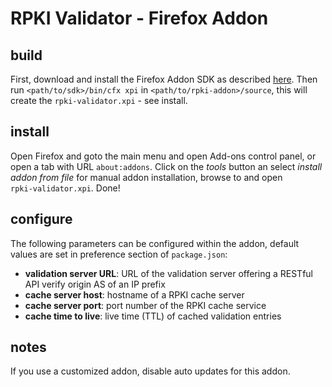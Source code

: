 # RPKI Validator - Firefox Addon

## build

First, download and install the Firefox Addon SDK as described
[here](https://developer.mozilla.org/en-US/Add-ons/SDK/Tutorials/Installation).
Then run ```<path/to/sdk>/bin/cfx xpi``` in ```<path/to/rpki-addon>/source```,
this will create the ```rpki-validator.xpi``` - see install.

## install

Open Firefox and goto the main menu and open Add-ons control panel, or open a
tab with URL ```about:addons```. Click on the *tools* button an select *install
addon from file* for manual addon installation, browse to and open  
```rpki-validator.xpi```. Done!

## configure

The following parameters can be configured within the addon, default values are
set in preference section of ```package.json```:
- **validation server URL**: URL of the validation server offering a RESTful API
  verify origin AS of an IP prefix
- **cache server host**: hostname of a RPKI cache server
- **cache server port**: port number of the RPKI cache service
- **cache time to live**: live time (TTL) of cached validation entries

## notes

If you use a customized addon, disable auto updates for this addon.
